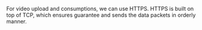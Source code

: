 For video upload and consumptions, we can use HTTPS. HTTPS is built on top of TCP, which ensures guarantee and sends the data packets in orderly manner.